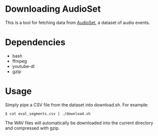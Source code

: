 # Downloading AudioSet

This is a tool for fetching data from [AudioSet](https://research.google.com/audioset/download.html), a dataset of audio events.

# Dependencies

 * bash
 * ffmpeg
 * youtube-dl
 * gzip

# Usage

Simply pipe a CSV file from the dataset into download.sh. For example:

```
$ cat eval_segments.csv | ./download.sh
```

The WAV files will automatically be downloaded into the current directory and compressed with gzip.
